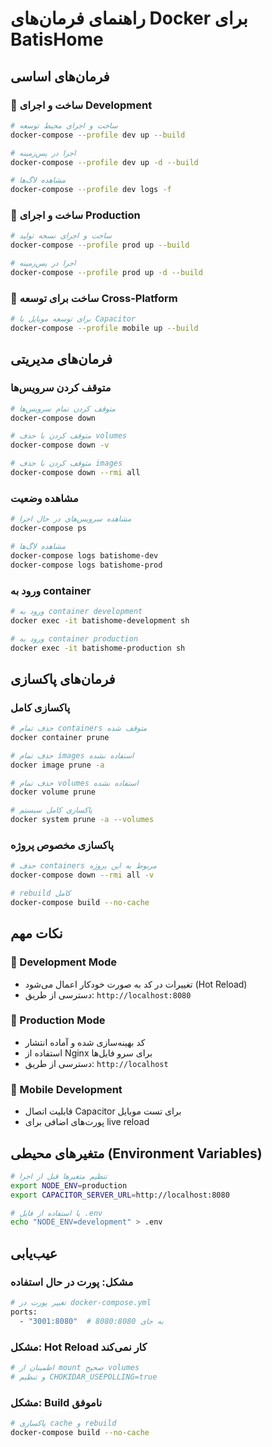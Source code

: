 
# راهنمای فرمان‌های Docker برای BatisHome

## فرمان‌های اساسی

### 🔨 ساخت و اجرای Development
```bash
# ساخت و اجرای محیط توسعه
docker-compose --profile dev up --build

# اجرا در پس‌زمینه
docker-compose --profile dev up -d --build

# مشاهده لاگ‌ها
docker-compose --profile dev logs -f
```

### 🚀 ساخت و اجرای Production
```bash
# ساخت و اجرای نسخه تولید
docker-compose --profile prod up --build

# اجرا در پس‌زمینه
docker-compose --profile prod up -d --build
```

### 📱 ساخت برای توسعه Cross-Platform
```bash
# برای توسعه موبایل با Capacitor
docker-compose --profile mobile up --build
```

## فرمان‌های مدیریتی

### متوقف کردن سرویس‌ها
```bash
# متوقف کردن تمام سرویس‌ها
docker-compose down

# متوقف کردن با حذف volumes
docker-compose down -v

# متوقف کردن با حذف images
docker-compose down --rmi all
```

### مشاهده وضعیت
```bash
# مشاهده سرویس‌های در حال اجرا
docker-compose ps

# مشاهده لاگ‌ها
docker-compose logs batishome-dev
docker-compose logs batishome-prod
```

### ورود به container
```bash
# ورود به container development
docker exec -it batishome-development sh

# ورود به container production
docker exec -it batishome-production sh
```

## فرمان‌های پاکسازی

### پاکسازی کامل
```bash
# حذف تمام containers متوقف شده
docker container prune

# حذف تمام images استفاده نشده
docker image prune -a

# حذف تمام volumes استفاده نشده
docker volume prune

# پاکسازی کامل سیستم
docker system prune -a --volumes
```

### پاکسازی مخصوص پروژه
```bash
# حذف containers مربوط به این پروژه
docker-compose down --rmi all -v

# rebuild کامل
docker-compose build --no-cache
```

## نکات مهم

### 🔧 Development Mode
- تغییرات در کد به صورت خودکار اعمال می‌شود (Hot Reload)
- دسترسی از طریق: `http://localhost:8080`

### 🚀 Production Mode  
- کد بهینه‌سازی شده و آماده انتشار
- استفاده از Nginx برای سرو فایل‌ها
- دسترسی از طریق: `http://localhost`

### 📱 Mobile Development
- قابلیت اتصال Capacitor برای تست موبایل
- پورت‌های اضافی برای live reload

## متغیرهای محیطی (Environment Variables)

```bash
# تنظیم متغیرها قبل از اجرا
export NODE_ENV=production
export CAPACITOR_SERVER_URL=http://localhost:8080

# یا استفاده از فایل .env
echo "NODE_ENV=development" > .env
```

## عیب‌یابی

### مشکل: پورت در حال استفاده
```bash
# تغییر پورت در docker-compose.yml
ports:
  - "3001:8080"  # به جای 8080:8080
```

### مشکل: Hot Reload کار نمی‌کند
```bash
# اطمینان از mount صحیح volumes
# و تنظیم CHOKIDAR_USEPOLLING=true
```

### مشکل: Build ناموفق
```bash
# پاکسازی cache و rebuild
docker-compose build --no-cache
```
